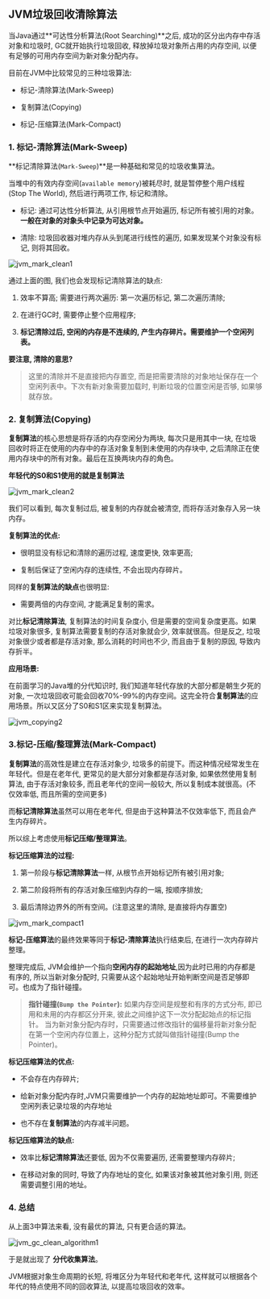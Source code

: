 ## JVM垃圾回收清除算法

当Java通过**可达性分析算法(Root Searching)**之后, 成功的区分出内存中存活对象和垃圾时, GC就开始执行垃圾回收, 释放掉垃圾对象所占用的内存空间, 以便有足够的可用内存空间为新对象分配内存。


目前在JVM中比较常见的三种垃圾算法:

- 标记-清除算法(Mark-Sweep)

- 复制算法(Copying)

- 标记-压缩算法(Mark-Compact)

### 1. 标记-清除算法(Mark-Sweep)

**标记清除算法(`Mark-Sweep`)**是一种基础和常见的垃圾收集算法。

当堆中的有效内存空间(`available memory`)被耗尽时, 就是暂停整个用户线程(Stop The World), 然后进行两项工作, 标记和清除。

- 标记: 通过可达性分析算法, 从引用根节点开始遍历, 标记所有被引用的对象。**一般在对象的对象头中记录为可达对象。**

- 清除: 垃圾回收器对堆内存从头到尾进行线性的遍历, 如果发现某个对象没有标记, 则将其回收。

![jvm_mark_clean1](/image/jvm_mark_clean1.png)

通过上面的图, 我们也会发现标记清除算法的缺点:

1. 效率不算高; 需要进行两次遍历: 第一次遍历标记, 第二次遍历清除;

2. 在进行GC时, 需要停止整个应用程序;

3. **标记清除过后, 空闲的内存是不连续的, 产生内存碎片。需要维护一个空闲列表。**

**要注意, 清除的意思?**

> 这里的清除并不是直接把内存置空, 而是把需要清除的对象地址保存在一个空闲列表中。下次有新对象需要加载时, 判断垃圾的位置空闲是否够, 如果够就存放。

### 2. 复制算法(Copying)

**复制算法**的核心思想是将存活的内存空闲分为两块, 每次只是用其中一块, 在垃圾回收时将正在使用的内存中的存活对象复制到未使用的内存块中, 之后清除正在使用内存块中的所有对象。最后在互换两块内存的角色。

**年轻代的S0和S1使用的就是复制算法**

![jvm_mark_clean2](/image/jvm_copying1.png)

我们可以看到, 每次复制过后, 被复制的内存就会被清空, 而将存活对象存入另一块内存。

**复制算法的优点:**

- 很明显没有标记和清除的遍历过程, 速度更快, 效率更高;

- 复制后保证了空闲内存的连续性, 不会出现内存碎片。

同样的**复制算法的缺点**也很明显:

- 需要两倍的内存空间, 才能满足复制的需求。

对比**标记清除算法**, 复制算法的时间复杂度小, 但是需要的空间复杂度更高。如果垃圾对象很多, 复制算法需要复制的存活对象就会少, 效率就很高。但是反之, 垃圾对象很少或者都是存活对象, 那么消耗的时间也不少, 而且由于复制的原因, 导致内存折半。

**应用场景:**

在前面学习的Java堆的分代知识时, 我们知道年轻代存放的大部分都是朝生夕死的对象, 一次垃圾回收可能会回收70%-99%的内存空间。这完全符合**复制算法**的应用场景。所以又区分了S0和S1区来实现复制算法。

![jvm_copying2](/image/jvm_copying2.png)


### 3.标记-压缩/整理算法(Mark-Compact)

**复制算法**的高效性是建立在存活对象少, 垃圾多的前提下。而这种情况经常发生在年轻代。但是在老年代, 更常见的是大部分对象都是存活对象, 如果依然使用复制算法, 由于存活对象较多, 而且老年代的空间一般较大, 所以复制成本就很高。(不仅效率低, 而且所需的空间更多)

而**标记清除算法**虽然可以用在老年代, 但是由于这种算法不仅效率低下, 而且会产生内存碎片。

所以综上考虑使用**标记压缩/整理算法**。

**标记压缩算法的过程:**

1. 第一阶段与**标记清除算法**一样, 从根节点开始标记所有被引用对象;

2. 第二阶段将所有的存活对象压缩到内存的一端, 按顺序排放;

3. 最后清除边界外的所有空间。(注意这里的清除, 是直接将内存置空)

![jvm_mark_compact1](/image/jvm_mark_compact1.png)

**标记-压缩算法**的最终效果等同于**标记-清除算法**执行结束后, 在进行一次内存碎片整理。

整理完成后, JVM会维护一个指向**空闲内存的起始地址**,因为此时已用的内存都是有序的, 所以当新对象分配时, 只需要从这个起始地址开始判断空间是否足够即可。也成为了指针碰撞。

> **指针碰撞(`Bump the Pointer`):** 如果内存空间是规整和有序的方式分布, 即已用和未用的内存都区分开来, 彼此之间维护这下一次分配起始点的标记指针。 当为新对象分配内存时，只需要通过修改指针的偏移量将新对象分配在第一个空闲内存位置上，这种分配方式就叫做指针碰撞(Bump the Pointer)。


**标记压缩算法的优点:**

- 不会存在内存碎片;

- 给新对象分配内存时,JVM只需要维护一个内存的起始地址即可。不需要维护空闲列表记录垃圾的内存地址

- 也不存在**复制算法**的内存减半问题。

**标记压缩算法的缺点:**

- 效率比**标记清除算法**还要低, 因为不仅需要遍历, 还需要整理内存碎片;

- 在移动对象的同时, 导致了内存地址的变化, 如果该对象被其他对象引用, 则还需要调整引用的地址。

### 4. 总结

从上面3中算法来看, 没有最优的算法, 只有更合适的算法。

![jvm_gc_clean_algorithm1](/image/jvm_gc_clean_algorithm1.png)

于是就出现了 **分代收集算法**。

JVM根据对象生命周期的长短, 将堆区分为年轻代和老年代, 这样就可以根据各个年代的特点使用不同的回收算法, 以提高垃圾回收的效率。





